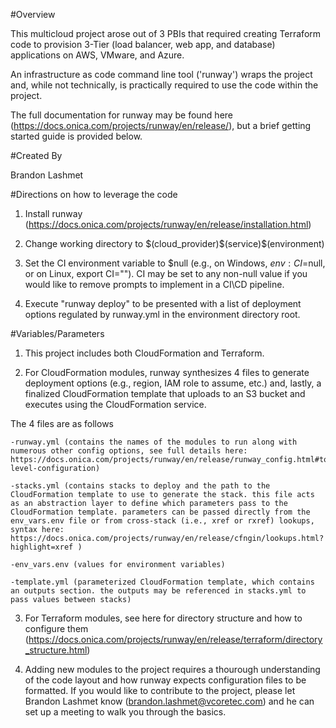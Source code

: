 #Overview

This multicloud project arose out of 3 PBIs that required creating Terraform code to provision
3-Tier (load balancer, web app, and database) applications on AWS, VMware, and Azure.

An infrastructure as code command line tool ('runway') wraps the project and, while not technically, is practically required to use the code within the project.

The full documentation for runway may be found here (https://docs.onica.com/projects/runway/en/release/), but a brief getting started guide is provided below.

#Created By

Brandon Lashmet

#Directions on how to leverage the code

1. Install runway (https://docs.onica.com/projects/runway/en/release/installation.html)

2. Change working directory to $(cloud_provider)\$(service)\$(environment)

3. Set the CI environment variable to $null (e.g., on Windows, $env:CI=$null, or on Linux, export CI="").
CI may be set to any non-null value if you would like to remove prompts to implement in a CI\CD pipeline.

4. Execute "runway deploy" to be presented with a list of deployment options regulated by runway.yml in the environment directory root.


#Variables/Parameters

1. This project includes both CloudFormation and Terraform.

2. For CloudFormation modules, runway synthesizes 4 files to generate deployment options (e.g., region, IAM role to assume, etc.) and, lastly, a finalized CloudFormation template that uploads to an S3 bucket and executes using the CloudFormation service.

  The 4 files are as follows

    -runway.yml (contains the names of the modules to run along with numerous other config options, see full details here: https://docs.onica.com/projects/runway/en/release/runway_config.html#top-level-configuration)

    -stacks.yml (contains stacks to deploy and the path to the CloudFormation template to use to generate the stack. this file acts as an abstraction layer to define which parameters pass to the CloudFormation template. parameters can be passed directly from the env_vars.env file or from cross-stack (i.e., xref or rxref) lookups, syntax here: https://docs.onica.com/projects/runway/en/release/cfngin/lookups.html?highlight=xref )

    -env_vars.env (values for environment variables)

    -template.yml (parameterized CloudFormation template, which contains an outputs section. the outputs may be referenced in stacks.yml to pass values between stacks)

3. For Terraform modules, see here for directory structure and how to configure them (https://docs.onica.com/projects/runway/en/release/terraform/directory_structure.html)

4. Adding new modules to the project requires a thourough understanding of the code layout and how runway expects configuration files to be formatted.
If you would like to contribute to the project, please let Brandon Lashmet know (brandon.lashmet@vcoretec.com) and he can set up a meeting to walk you through
the basics.